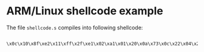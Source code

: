 # ARM/Linux shellcode example

The file `shellcode.s` compiles into following shellcode:

```
  \x0c\x10\x8f\xe2\x11\xff\x2f\xe1\x02\xa1\x01\x20\x0a\x73\x0c\x22\x04\x27\x01\xdf\x41\x52\x4d\x20\x41\x73\x73\x65\x6d\x62\x6c\x79\x41\x00\xc0\x46
```
